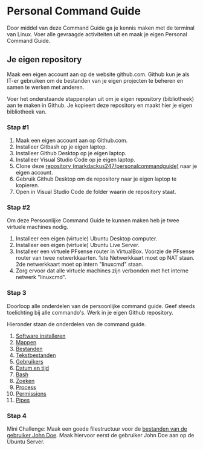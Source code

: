 # Personal Command Guide
Door middel van deze Command Guide ga je kennis maken met de terminal van Linux. Voer alle gevraagde activiteiten uit en maak je eigen Personal Command Guide.

## Je eigen repository
Maak een eigen account aan op de website github.com. Github kun je als IT-er gebruiken om de bestanden van je eigen projecten te beheren en samen te werken met anderen.

Voer het onderstaande stappenplan uit om je eigen repository (bibliotheek) aan te maken in Github. Je kopieert deze repository en maakt hier je eigen bibliotheek van.

### Stap #1
1. Maak een eigen account aan op Github.com.
2. Installeer Gitbash op je eigen laptop.
3. Installeer Github Desktop op je eigen laptop.
4. Installeer Visual Studio Code op je eigen laptop.
5. Clone deze [repository (markdackus247/personalcommandguide)](https://github.com/markdackus247/personalcommandguide.git) naar je eigen account. 
6. Gebruik Github Desktop om de repository naar je eigen laptop te kopieren.
7. Open in Visual Studio Code de folder waarin de repository staat.

### Stap #2
Om deze Persoonlijke Command Guide te kunnen maken heb je twee virtuele machines nodig.
1. Installeer een eigen (virtuele) Ubuntu Desktop computer.
2. Installeer een eigen (virtuele) Ubuntu Live Server.
3. Installeer een virtuele PFsense router in VirtualBox. Voorzie de PFsense router van twee netwerkkaarten. 1ste Netwerkkaart moet op NAT staan. 2de netwerkkaart moet op intern "linuxcmd" staan.
4. Zorg ervoor dat alle virtuele machines zijn verbonden met het interne netwerk "linuxcmd".

### Stap 3
Doorloop alle onderdelen van de persoonlijke command guide. Geef steeds toelichting bij alle commando's. Werk in je eigen Github repository.

Hieronder staan de onderdelen van de command guide.
1. [Software installeren](pcm/1.%20Software.md)
2. [Mappen](pcm/2.%20Mappen.md)
3. [Bestanden](pcm/3.%20Bestanden.md)
4. [Tekstbestanden](pcm/4.%20Tekstbestanden.md)
5. [Gebruikers](pcm/5.%20Gebruikers.md)
6. [Datum en tijd](pcm/6.%20Datum%20en%20tijd.md) 
7. [Bash](pcm/7.%20Bash.md)
8. [Zoeken](pcm/8.%20Zoeken.md)
9. [Process](pcm/9.%20Processen.md)
10. [Permissions](pcm/10.%20Permissions.md)
11. [Pipes](pcm/11.%20Pipes.md)

### Stap 4
Mini Challenge: Maak een goede filestructuur voor de [bestanden van de gebruiker John Doe](/Documents/John%20Doe/). Maak hiervoor eerst de gebruiker John Doe aan op de Ubuntu Server.

